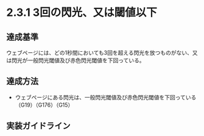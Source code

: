 # 2.3.1 3回の閃光、又は閾値以下

## 達成基準
ウェブページには、どの1秒間においても3回を超える閃光を放つものがない、又は閃光が一般閃光閾値及び赤色閃光閾値を下回っている。
## 達成方法
- ウェブページにある閃光は、一般閃光閾値及び赤色閃光閾値を下回っている（G19）（G176）（G15）
## 実装ガイドライン